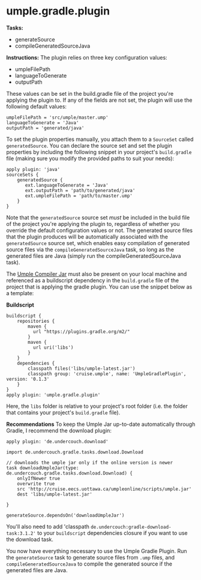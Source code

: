 # umple.gradle.plugin

**Tasks:**
  - generateSource 
  - compileGeneratedSourceJava

**Instructions:**
The plugin relies on three key configuration values:
  - umpleFilePath
  - languageToGenerate
  - outputPath

These values can be set in the build.gradle file of the project you're applying the plugin to. If any of the fields are not set, the plugin will use the following default values:

```
umpleFilePath = 'src/umple/master.ump'
languageToGenerate = 'Java' 
outputPath = 'generated/java'
```

To set the plugin properties manually, you attach them to a `SourceSet` called `generatedSource`. You can declare the source set and set the plugin properties by including the following snippet in your project's `build.gradle` file (making sure you modify the provided paths to suit your needs):
```
apply plugin: 'java'
sourceSets {
    generatedSource { 
       ext.languageToGenerate = 'Java' 
       ext.outputPath = 'path/to/generated/java'
       ext.umpleFilePath = 'path/to/master.ump'
    }
}
```
Note that the `generatedSource` source set *must* be included in the build file of the project you're applying the plugin to, regardless of whether you override the default configuration values or not. The generated source files that the plugin produces will be automatically associated with the `generatedSource` source set, which enables easy compilation of generated source files via the `compileGeneratedSourceJava` task, so long as the generated files are Java (simply run the compileGeneratedSourceJava task). 

The [Umple Compiler Jar](https://github.com/umple/Umple/releases/latest/) must also be present on your local machine and referenced as a buildscript dependency in the `build.gradle` file of the project that is applying the gradle plugin. You can use the snippet below as a template:

**Buildscript**
```
buildscript {
    repositories {
        maven {
      	  url "https://plugins.gradle.org/m2/"
    	}
        maven {
          url uri('libs')
        }
    }
    dependencies {
		classpath files('libs/umple-latest.jar')
		classpath group: 'cruise.umple', name: 'UmpleGradlePlugin',  version: '0.1.3'
    }
}
apply plugin: 'umple.gradle.plugin'
```

Here, the `libs` folder is relative to your project's root folder (i.e. the folder that contains your project's `build.gradle` file).  

**Recommendations**
To keep the Umple Jar up-to-date automatically through Gradle, I recommend the download plugin:
```
apply plugin: 'de.undercouch.download'

import de.undercouch.gradle.tasks.download.Download

// downloads the umple jar only if the online version is newer
task downloadUmpleJar(type: de.undercouch.gradle.tasks.download.Download) {
    onlyIfNewer true
    overwrite true
    src 'http://cruise.eecs.uottawa.ca/umpleonline/scripts/umple.jar'
    dest 'libs/umple-latest.jar'

}

generateSource.dependsOn('downloadUmpleJar')
```

You'll also need to add 'classpath `de.undercouch:gradle-download-task:3.1.2'` to your `buildscript` dependencies closure if you want to use the download task. 

You now have everything necessary to use the Umple Gradle Plugin. Run the `generateSource` task to generate source files from `.ump` files, and `compileGeneratedSourceJava` to compile the generated source if the generated files are Java.
